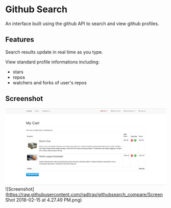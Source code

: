 # Github Search

An interface built using the github API to search and view github profiles.

## Features
Search results update in real time as you type.

View standard profile informations including:
* stars
* repos
* watchers and forks of user's repos


## Screenshot

![Check out page](https://raw.githubusercontent.com/nombiezinja/jungle-rails/master/docs/checkout.png)
![Screenshot](https://raw.githubusercontent.com/radtrav/githubsearch_compare/Screen Shot 2018-02-15 at 4.27.49 PM.png)


